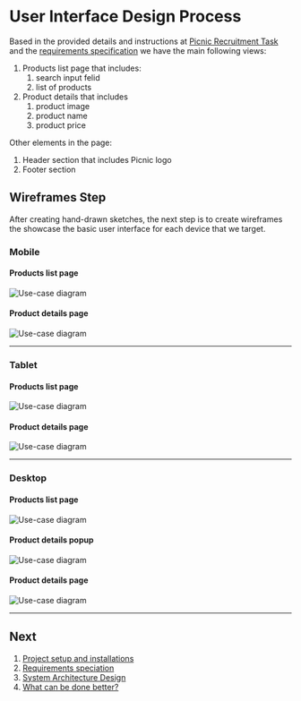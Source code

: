 # User Interface Design Process

Based in the provided details and instructions at [Picnic Recruitment Task](/docs/picnic.md)
and the [requirements specification](/docs/srs.md) we have the main following views:

1. Products list page that includes:
    1. search input felid
    2. list of products
2. Product details that includes
    1. product image
    2. product name
    3. product price

Other elements in the page:
1. Header section that includes Picnic logo
2. Footer section


## Wireframes Step

After creating hand-drawn sketches, the next step is to create wireframes the showcase the basic user interface for each device that we target.


### Mobile

#### Products list page
![Use-case diagram](/docs/assets/phone-list.png?raw=true)

#### Product details page
![Use-case diagram](/docs/assets/phone-details.png?raw=true)

-----------

### Tablet

#### Products list page
![Use-case diagram](/docs/assets/tablet-list.png?raw=true) 

#### Product details page
![Use-case diagram](/docs/assets/tablet-details.png?raw=true)

-----------

### Desktop

#### Products list page
![Use-case diagram](/docs/assets/list-desktop.png?raw=true) 

#### Product details popup
![Use-case diagram](/docs/assets/popup.png?raw=true)

#### Product details page
![Use-case diagram](/docs/assets/details-desk.png?raw=true)

-----------
## Next
1. [Project setup and installations](/docs/setup.md) 
3. [Requirements speciation](/docs/srs.md)
2. [System Architecture Design](/docs/architecture.md)
4. [What can be done better?](/docs/improvements.md)





